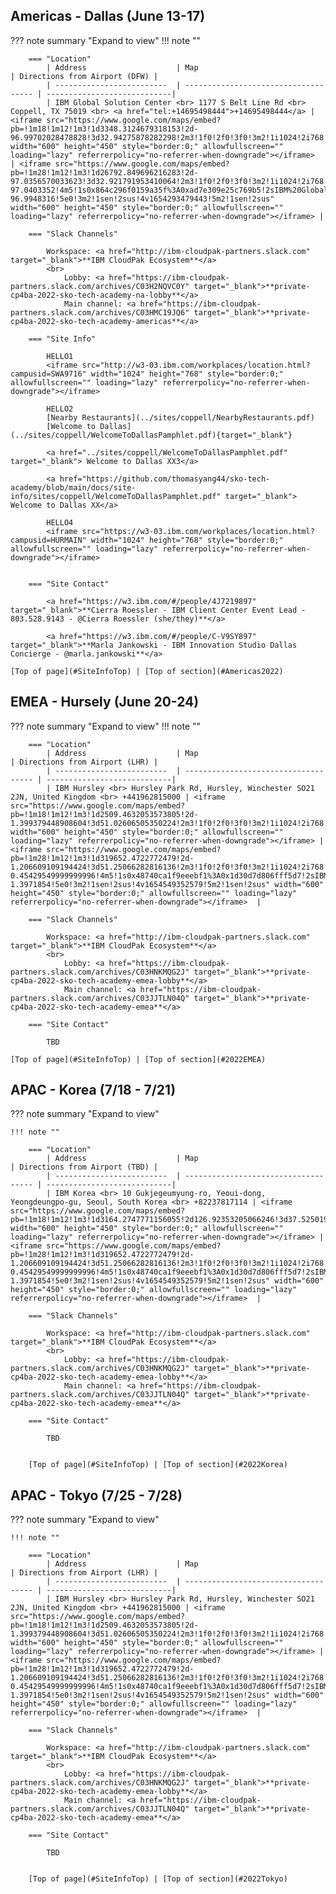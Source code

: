 <a name="SiteInfoTop"></a>


## Americas - Dallas (June 13-17)
<a name="2022Americas"></a>
??? note summary "Expand to view"
    !!! note ""

        === "Location"
            | Address                    | Map                                  | Directions from Airport (DFW) |
            | -------------------------  | ------------------------------------ | ----------------------------|
            | IBM Global Solution Center <br> 1177 S Belt Line Rd <br> Coppell, TX 75019 <br> <a href="tel:+14695498444">+14695498444</a> | <iframe src="https://www.google.com/maps/embed?pb=!1m18!1m12!1m3!1d3348.3124679318153!2d-96.99702028478828!3d32.94275878282298!2m3!1f0!2f0!3f0!3m2!1i1024!2i768!4f13.1!3m3!1m2!1s0x864c296f0159a35f%3A0xad7e309e25c769b5!2sIBM%20Global%20Solution%20Center!5e0!3m2!1sen!2sus!4v1654289898733!5m2!1sen!2sus" width="600" height="450" style="border:0;" allowfullscreen="" loading="lazy" referrerpolicy="no-referrer-when-downgrade"></iframe>  | <iframe src="https://www.google.com/maps/embed?pb=!1m28!1m12!1m3!1d26792.849696216283!2d-97.0356570033623!3d32.921791953410064!2m3!1f0!2f0!3f0!3m2!1i1024!2i768!4f13.1!4m13!3e0!4m5!1s0x864c2a660d222aa7%3A0x73323f5e067d201c!2sDFW%20International%20Airport%20(DFW)%2C%20Aviation%20Drive%2C%20DFW%20Airport%2C%20TX!3m2!1d32.8998091!2d-97.0403352!4m5!1s0x864c296f0159a35f%3A0xad7e309e25c769b5!2sIBM%20Global%20Solution%20Center%201177%20S%20Belt%20Line%20Rd%20Coppell%2C%20TX%2075019!3m2!1d32.9427543!2d-96.9948316!5e0!3m2!1sen!2sus!4v1654293479443!5m2!1sen!2sus" width="600" height="450" style="border:0;" allowfullscreen="" loading="lazy" referrerpolicy="no-referrer-when-downgrade"></iframe> |

        === "Slack Channels"

            Workspace: <a href="http://ibm-cloudpak-partners.slack.com" target="_blank">**IBM CloudPak Ecosystem**</a>  
            <br>
                Lobby: <a href="https://ibm-cloudpak-partners.slack.com/archives/C03H2NQVC0Y" target="_blank">**private-cp4ba-2022-sko-tech-academy-na-lobby**</a>  
                Main channel: <a href="https://ibm-cloudpak-partners.slack.com/archives/C03HMC19JQ6" target="_blank">**private-cp4ba-2022-sko-tech-academy-americas**</a>  

        === "Site Info"
        
            HELLO1  
            <iframe src="http://w3-03.ibm.com/workplaces/location.html?campusid=SWA9716" width="1024" height="768" style="border:0;" allowfullscreen="" loading="lazy" referrerpolicy="no-referrer-when-downgrade"></iframe>  

            HELLO2  
            [Nearby Restaurants](../sites/coppell/NearbyRestaurants.pdf)
            [Welcome to Dallas](../sites/coppell/WelcomeToDallasPamphlet.pdf){target="_blank"}

            <a href="../sites/coppell/WelcomeToDallasPamphlet.pdf" target="_blank"> Welcome to Dallas XX3</a>

            <a href="https://github.com/thomasyang44/sko-tech-academy/blob/main/docs/site-info/sites/coppell/WelcomeToDallasPamphlet.pdf" target="_blank"> Welcome to Dallas XX</a>
            
            HELLO4  
            <iframe src="https://w3-03.ibm.com/workplaces/location.html?campusid=HURMAIN" width="1024" height="768" style="border:0;" allowfullscreen="" loading="lazy" referrerpolicy="no-referrer-when-downgrade"></iframe>  

            
        === "Site Contact"

            <a href="https://w3.ibm.com/#/people/4J7219897" target="_blank">**Cierra Roessler - IBM Client Center Event Lead - 803.528.9143 - @Cierra Roessler (she/they)**</a>
          
            <a href="https://w3.ibm.com/#/people/C-V9SY897" target="_blank">**Marla Jankowski - IBM Innovation Studio Dallas Concierge - @marla.jankowski**</a>

    [Top of page](#SiteInfoTop) | [Top of section](#Americas2022)

## EMEA - Hursely (June 20-24)
<a name="2022EMEA"></a>
??? note summary "Expand to view"
    !!! note ""

        === "Location"
            | Address                    | Map                                  | Directions from Airport (LHR) |
            | -------------------------  | ------------------------------------ | ----------------------------|
            | IBM Hursley <br> Hursley Park Rd, Hursley, Winchester SO21 2JN, United Kingdom <br> +441962815000 | <iframe src="https://www.google.com/maps/embed?pb=!1m18!1m12!1m3!1d2509.4632053573805!2d-1.399379448908604!3d51.02606505350224!2m3!1f0!2f0!3f0!3m2!1i1024!2i768!4f13.1!3m3!1m2!1s0x48740ca1f9eeebf1%3A0x1d30d7d806fff5d7!2sIBM!5e0!3m2!1sen!2sus!4v1654549604095!5m2!1sen!2sus" width="600" height="450" style="border:0;" allowfullscreen="" loading="lazy" referrerpolicy="no-referrer-when-downgrade"></iframe> | <iframe src="https://www.google.com/maps/embed?pb=!1m28!1m12!1m3!1d319652.4722772479!2d-1.206609109194424!3d51.25066282816136!2m3!1f0!2f0!3f0!3m2!1i1024!2i768!4f13.1!4m13!3e0!4m5!1s0x48767234cdc56de9%3A0x8fe7535543f64167!2sHeathrow%20Airport%2C%20Longford%20TW6%2C%20United%20Kingdom!3m2!1d51.4700223!2d-0.45429549999999996!4m5!1s0x48740ca1f9eeebf1%3A0x1d30d7d806fff5d7!2sIBM%2C%20Hursley%20Park%20Rd%2C%20Hursley%2C%20Winchester%20SO21%202JN%2C%20United%20Kingdom!3m2!1d51.0260617!2d-1.3971854!5e0!3m2!1sen!2sus!4v1654549352579!5m2!1sen!2sus" width="600" height="450" style="border:0;" allowfullscreen="" loading="lazy" referrerpolicy="no-referrer-when-downgrade"></iframe>  |

        === "Slack Channels"

            Workspace: <a href="http://ibm-cloudpak-partners.slack.com" target="_blank">**IBM CloudPak Ecosystem**</a>  
            <br>
                Lobby: <a href="https://ibm-cloudpak-partners.slack.com/archives/C03HNKMQG2J" target="_blank">**private-cp4ba-2022-sko-tech-academy-emea-lobby**</a>  
                Main channel: <a href="https://ibm-cloudpak-partners.slack.com/archives/C03JJTLN04Q" target="_blank">**private-cp4ba-2022-sko-tech-academy-emea**</a>  

        === "Site Contact"
        
            TBD
            
    [Top of page](#SiteInfoTop) | [Top of section](#2022EMEA)
    
    
## APAC - Korea (7/18 - 7/21)
<a name="2022Korea"></a>
??? note summary "Expand to view"

    !!! note ""

        === "Location"
            | Address                    | Map                                  | Directions from Airport (TBD) |
            | -------------------------  | ------------------------------------ | ----------------------------|
            | IBM Korea <br> 10 Gukjegeumyung-ro, Yeoui-dong, Yeongdeungpo-gu, Seoul, South Korea <br> +82237817114 | <iframe src="https://www.google.com/maps/embed?pb=!1m18!1m12!1m3!1d3164.2747771156055!2d126.92353205066246!3d37.52501953416382!2m3!1f0!2f0!3f0!3m2!1i1024!2i768!4f13.1!3m3!1m2!1s0x357ca6a665488f8d%3A0xcb480bff938d8e0e!2sIBM%20Korea!5e0!3m2!1sen!2sus!4v1654550898612!5m2!1sen!2sus" width="600" height="450" style="border:0;" allowfullscreen="" loading="lazy" referrerpolicy="no-referrer-when-downgrade"></iframe> | <iframe src="https://www.google.com/maps/embed?pb=!1m28!1m12!1m3!1d319652.4722772479!2d-1.206609109194424!3d51.25066282816136!2m3!1f0!2f0!3f0!3m2!1i1024!2i768!4f13.1!4m13!3e0!4m5!1s0x48767234cdc56de9%3A0x8fe7535543f64167!2sHeathrow%20Airport%2C%20Longford%20TW6%2C%20United%20Kingdom!3m2!1d51.4700223!2d-0.45429549999999996!4m5!1s0x48740ca1f9eeebf1%3A0x1d30d7d806fff5d7!2sIBM%2C%20Hursley%20Park%20Rd%2C%20Hursley%2C%20Winchester%20SO21%202JN%2C%20United%20Kingdom!3m2!1d51.0260617!2d-1.3971854!5e0!3m2!1sen!2sus!4v1654549352579!5m2!1sen!2sus" width="600" height="450" style="border:0;" allowfullscreen="" loading="lazy" referrerpolicy="no-referrer-when-downgrade"></iframe>  |

        === "Slack Channels"

            Workspace: <a href="http://ibm-cloudpak-partners.slack.com" target="_blank">**IBM CloudPak Ecosystem**</a>  
            <br>
                Lobby: <a href="https://ibm-cloudpak-partners.slack.com/archives/C03HNKMQG2J" target="_blank">**private-cp4ba-2022-sko-tech-academy-emea-lobby**</a>  
                Main channel: <a href="https://ibm-cloudpak-partners.slack.com/archives/C03JJTLN04Q" target="_blank">**private-cp4ba-2022-sko-tech-academy-emea**</a>  

        === "Site Contact"
        
            TBD
            

        [Top of page](#SiteInfoTop) | [Top of section](#2022Korea)


## APAC - Tokyo (7/25 - 7/28)
<a name="2022Tokyo"></a>
??? note summary "Expand to view"

    !!! note ""

        === "Location"
            | Address                    | Map                                  | Directions from Airport (LHR) |
            | -------------------------  | ------------------------------------ | ----------------------------|
            | IBM Hursley <br> Hursley Park Rd, Hursley, Winchester SO21 2JN, United Kingdom <br> +441962815000 | <iframe src="https://www.google.com/maps/embed?pb=!1m18!1m12!1m3!1d2509.4632053573805!2d-1.399379448908604!3d51.02606505350224!2m3!1f0!2f0!3f0!3m2!1i1024!2i768!4f13.1!3m3!1m2!1s0x48740ca1f9eeebf1%3A0x1d30d7d806fff5d7!2sIBM!5e0!3m2!1sen!2sus!4v1654549604095!5m2!1sen!2sus" width="600" height="450" style="border:0;" allowfullscreen="" loading="lazy" referrerpolicy="no-referrer-when-downgrade"></iframe> | <iframe src="https://www.google.com/maps/embed?pb=!1m28!1m12!1m3!1d319652.4722772479!2d-1.206609109194424!3d51.25066282816136!2m3!1f0!2f0!3f0!3m2!1i1024!2i768!4f13.1!4m13!3e0!4m5!1s0x48767234cdc56de9%3A0x8fe7535543f64167!2sHeathrow%20Airport%2C%20Longford%20TW6%2C%20United%20Kingdom!3m2!1d51.4700223!2d-0.45429549999999996!4m5!1s0x48740ca1f9eeebf1%3A0x1d30d7d806fff5d7!2sIBM%2C%20Hursley%20Park%20Rd%2C%20Hursley%2C%20Winchester%20SO21%202JN%2C%20United%20Kingdom!3m2!1d51.0260617!2d-1.3971854!5e0!3m2!1sen!2sus!4v1654549352579!5m2!1sen!2sus" width="600" height="450" style="border:0;" allowfullscreen="" loading="lazy" referrerpolicy="no-referrer-when-downgrade"></iframe>  |

        === "Slack Channels"

            Workspace: <a href="http://ibm-cloudpak-partners.slack.com" target="_blank">**IBM CloudPak Ecosystem**</a>  
            <br>
                Lobby: <a href="https://ibm-cloudpak-partners.slack.com/archives/C03HNKMQG2J" target="_blank">**private-cp4ba-2022-sko-tech-academy-emea-lobby**</a>  
                Main channel: <a href="https://ibm-cloudpak-partners.slack.com/archives/C03JJTLN04Q" target="_blank">**private-cp4ba-2022-sko-tech-academy-emea**</a>  

        === "Site Contact"
        
            TBD
            

        [Top of page](#SiteInfoTop) | [Top of section](#2022Tokyo)
